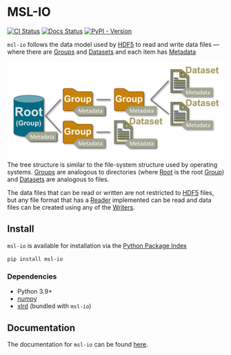 # MSL-IO

[![CI Status](https://github.com/MSLNZ/msl-io/actions/workflows/ci.yml/badge.svg)](https://github.com/MSLNZ/msl-io/actions/workflows/ci.yml)
[![Docs Status](https://github.com/MSLNZ/msl-io/actions/workflows/docs.yml/badge.svg)](https://github.com/MSLNZ/msl-io/actions/workflows/docs.yml)
[![PyPI - Version](https://img.shields.io/pypi/v/msl-io?logo=pypi&logoColor=gold&label=PyPI&color=blue)](https://pypi.org/project/msl-io/)

`msl-io` follows the data model used by [HDF5] to read and write data files &mdash; where there are [Groups] and [Datasets] and each item has [Metadata]

![hdf5_data_model.png](https://raw.githubusercontent.com/MSLNZ/msl-io/main/docs/assets/images/hdf5_data_model.png)

The tree structure is similar to the file-system structure used by operating systems. [Groups] are analogous to directories (where [Root] is the root [Group]) and [Datasets] are analogous to files.

The data files that can be read or written are not restricted to [HDF5] files, but any file format that has a [Reader] implemented can be read and data files can be created using any of the [Writers].

## Install

`msl-io` is available for installation via the [Python Package Index](https://pypi.org/project/msl-io/)

```console
pip install msl-io
```

### Dependencies

* Python 3.9+
* [numpy]
* [xlrd] (bundled with `msl-io`)

## Documentation

The documentation for `msl-io` can be found [here](https://mslnz.github.io/msl-io/latest/).

[HDF5]: https://www.hdfgroup.org/
[Root]: https://mslnz.github.io/msl-io/latest/_api/msl.io.base.html#msl.io.base.Root
[Group]: https://mslnz.github.io/msl-io/latest/_api/msl.io.node.html#msl.io.node.Group
[Groups]: https://mslnz.github.io/msl-io/latest/group.html
[Datasets]: https://mslnz.github.io/msl-io/latest/dataset.html
[Metadata]: https://mslnz.github.io/msl-io/latest/metadata.html
[Reader]: https://mslnz.github.io/msl-io/latest/readers.html
[Writers]: https://mslnz.github.io/msl-io/latest/writers.html
[numpy]: https://www.numpy.org/
[xlrd]: https://xlrd.readthedocs.io/en/stable/
